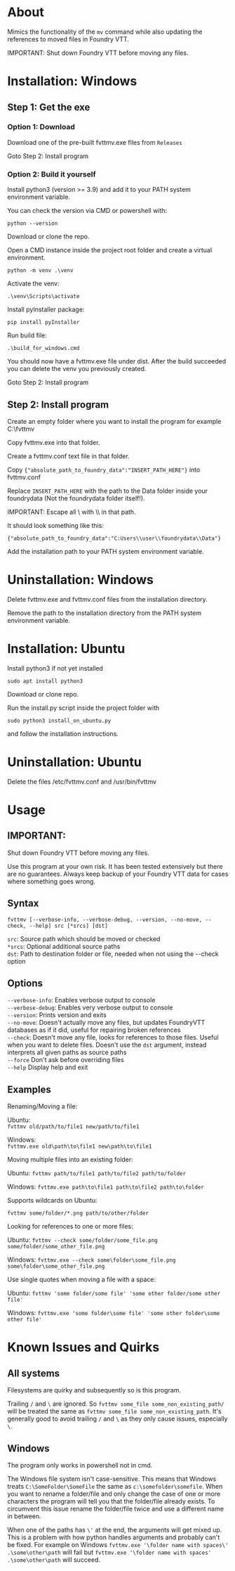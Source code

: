 About
=====

Mimics the functionality of the `mv` command while also updating the references to moved files in Foundry VTT.

IMPORTANT: Shut down Foundry VTT before moving any files.

Installation: Windows
=====================

Step 1: Get the exe
-------------------

### Option 1: Download

Download one of the pre-built fvttmv.exe files from `Releases`

Goto Step 2: Install program

### Option 2: Build it yourself

Install python3 (version >= 3.9) and add it to your PATH system environment variable.

You can check the version via CMD or powershell with:

`python --version`

Download or clone the repo.

Open a CMD instance inside the project root folder and create a virtual environment.

`python -m venv .\venv`

Activate the venv:

`.\venv\Scripts\activate`

Install pyInstaller package:

`pip install pyInstaller`

Run build file:

`.\build_for_windows.cmd`

You should now have a fvttmv.exe file under dist. After the build succeeded you can delete the venv you previously
created.

Goto Step 2: Install program

Step 2: Install program
-----------------------

Create an empty folder where you want to install the program for example C:\fvttmv

Copy fvttmv.exe into that folder.

Create a fvttmv.conf text file in that folder.

Copy `{"absolute_path_to_foundry_data":"INSERT_PATH_HERE"}` into fvttmv.conf

Replace `INSERT_PATH_HERE` with the path to the Data folder inside your foundrydata
(Not the foundrydata folder itself!).

IMPORTANT: Escape all \\ with \\\\ in that path.

It should look something like this:

`{"absolute_path_to_foundry_data":"C:Users\\user\\foundrydata\\Data"}`

Add the installation path to your PATH system environment variable.

Uninstallation: Windows
=======================

Delete fvttmv.exe and fvttmv.conf files from the installation directory.

Remove the path to the installation directory from the PATH system environment variable.

Installation: Ubuntu
====================

Install python3 if not yet installed

`sudo apt install python3`

Download or clone repo.

Run the install.py script inside the project folder with

`sudo python3 install_on_ubuntu.py`

and follow the installation instructions.

Uninstallation: Ubuntu
======================

Delete the files /etc/fvttmv.conf and /usr/bin/fvttmv

Usage
=====

IMPORTANT:
---------
Shut down Foundry VTT before moving any files.

Use this program at your own risk. It has been tested extensively but there are no guarantees. Always keep backup of
your Foundry VTT data for cases where something goes wrong.

Syntax
------

`fvttmv [--verbose-info, --verbose-debug, --version, --no-move, --check, --help] src [*srcs] [dst]`

`src`: Source path which should be moved or checked\
`*srcs`: Optional additional source paths\
`dst`: Path to destination folder or file, needed when not using the --check option

Options
-------

`--verbose-info`: Enables verbose output to console\
`--verbose-debug`: Enables very verbose output to console\
`--version`: Prints version and exits\
`--no-move`: Doesn't actually move any files, but updates FoundryVTT databases as if it did, useful for repairing broken
references\
`--check`: Doesn't move any file, looks for references to those files. Useful when you want to delete files. Doesn't use
the `dst` argument, instead interprets all given paths as source paths\
`--force` Don't ask before overriding files\
`--help` Display help and exit

Examples
--------

Renaming/Moving a file:

Ubuntu:  
`fvttmv old/path/to/file1 new/path/to/file1`

Windows:  
`fvttmv.exe old\path\to\file1 new\path\to\file1`

Moving multiple files into an existing folder:

Ubuntu:
`fvttmv path/to/file1 path/to/file2 path/to/folder`

Windows:
`fvttmv.exe path\to\file1 path\to\file2 path\to\folder`

Supports wildcards on Ubuntu:

`fvttmv some/folder/*.png path/to/other/folder`

Looking for references to one or more files:

Ubuntu:
`fvttmv --check some/folder/some_file.png some/folder/some_other_file.png`

Windows:
`fvttmv.exe --check some\folder\some_file.png some\folder\some_other_file.png`

Use single quotes when moving a file with a space:

Ubuntu:
`fvttmv 'some folder/some file' 'some other folder/some other file'`

Windows:
`fvttmv.exe 'some folder\some file' 'some other folder\some other file'`

Known Issues and Quirks
=======================

All systems
-----------

Filesystems are quirky and subsequently so is this program.

Trailing `/` and `\` are ignored. So `fvttmv some_file some_non_existing_path/` will be treated the same
as `fvttmv some_file some_non_existing_path`. It's generally good to avoid trailing `/` and `\` as they only cause
issues, especially `\`.

Windows
-------

The program only works in powershell not in cmd.

The Windows file system isn't case-sensitive. This means that Windows treats `C:\SomeFolder\SomeFile` the same
as `c:\somefolder\somefile`. When you want to rename a folder/file and only change the case of one or more characters
the program will tell you that the folder/file already exists. To circumvent this issue rename the folder/file twice and
use a different name in between.

When one of the paths has `\'` at the end, the arguments will get mixed up. This is a problem with how python
handles arguments and probably can't be fixed. For example on
Windows `fvttmv.exe '\folder name with spaces\' .\some\other\path`
will fail but `fvttmv.exe '\folder name with spaces' .\some\other\path` will succeed.

